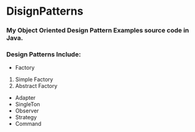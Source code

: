 # DisignPatterns
### My Object Oriented Design Pattern Examples source code in Java.
### Design Patterns Include:
+ Factory
 1. Simple Factory
 2. Abstract Factory
+ Adapter
+ SingleTon
+ Observer
+ Strategy
+ Command
